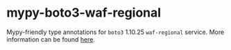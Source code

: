 # mypy-boto3-waf-regional

Mypy-friendly type annotations for `boto3` 1.10.25 `waf-regional` service.
More information can be found [here](https://github.com/vemel/mypy_boto3).